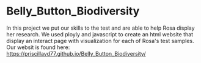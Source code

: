 # Belly_Button_Biodiversity
In this project we put our skills to the test and are able to help Rosa display her research. We used ployly and javascript to create an html website that display an interact page with visualization for each of Rosa's test samples.
<br>
Our websit is found here:  https://priscillavd77.github.io/Belly_Button_Biodiversity/

